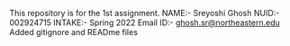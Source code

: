  This repository is for the 1st assignment.
 NAME:- Sreyoshi Ghosh
 NUID:- 002924715
 INTAKE:- Spring 2022
Email ID:- ghosh.sr@northeastern.edu
Added gitignore and READme files
